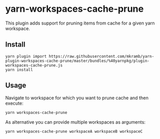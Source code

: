 # yarn-workspaces-cache-prune

This plugin adds support for pruning items from cache for a given yarn workspace.

## Install

```
yarn plugin import https://raw.githubusercontent.com/mkramb/yarn-plugin-workspaces-cache-prune/master/bundles/%40yarnpkg/plugin-workspaces-cache-prune.js
yarn install
```

## Usage

Navigate to workspace for which you want to prune cache and then execute:

```
yarn workspaces-cache-prune
```

As alternative you can provide multiple workspaces as arguments:

```
yarn workspaces-cache-prune workspaceA workspaceB workspaceC
```